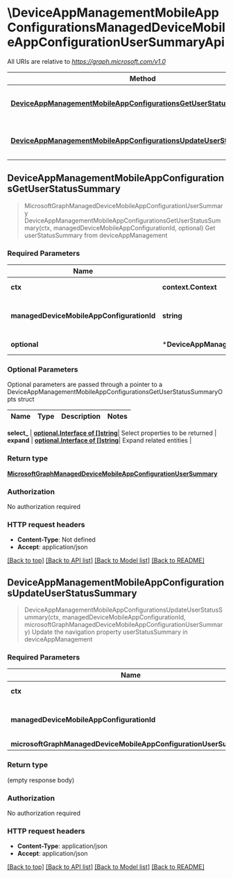 # \DeviceAppManagementMobileAppConfigurationsManagedDeviceMobileAppConfigurationUserSummaryApi

All URIs are relative to *https://graph.microsoft.com/v1.0*

Method | HTTP request | Description
------------- | ------------- | -------------
[**DeviceAppManagementMobileAppConfigurationsGetUserStatusSummary**](DeviceAppManagementMobileAppConfigurationsManagedDeviceMobileAppConfigurationUserSummaryApi.md#DeviceAppManagementMobileAppConfigurationsGetUserStatusSummary) | **Get** /deviceAppManagement/mobileAppConfigurations({managedDeviceMobileAppConfiguration-id})/userStatusSummary | Get userStatusSummary from deviceAppManagement
[**DeviceAppManagementMobileAppConfigurationsUpdateUserStatusSummary**](DeviceAppManagementMobileAppConfigurationsManagedDeviceMobileAppConfigurationUserSummaryApi.md#DeviceAppManagementMobileAppConfigurationsUpdateUserStatusSummary) | **Patch** /deviceAppManagement/mobileAppConfigurations({managedDeviceMobileAppConfiguration-id})/userStatusSummary | Update the navigation property userStatusSummary in deviceAppManagement



## DeviceAppManagementMobileAppConfigurationsGetUserStatusSummary

> MicrosoftGraphManagedDeviceMobileAppConfigurationUserSummary DeviceAppManagementMobileAppConfigurationsGetUserStatusSummary(ctx, managedDeviceMobileAppConfigurationId, optional)
Get userStatusSummary from deviceAppManagement

### Required Parameters


Name | Type | Description  | Notes
------------- | ------------- | ------------- | -------------
**ctx** | **context.Context** | context for authentication, logging, cancellation, deadlines, tracing, etc.
**managedDeviceMobileAppConfigurationId** | **string**| key: managedDeviceMobileAppConfiguration-id of managedDeviceMobileAppConfiguration | 
 **optional** | ***DeviceAppManagementMobileAppConfigurationsGetUserStatusSummaryOpts** | optional parameters | nil if no parameters

### Optional Parameters

Optional parameters are passed through a pointer to a DeviceAppManagementMobileAppConfigurationsGetUserStatusSummaryOpts struct


Name | Type | Description  | Notes
------------- | ------------- | ------------- | -------------

 **select_** | [**optional.Interface of []string**](string.md)| Select properties to be returned | 
 **expand** | [**optional.Interface of []string**](string.md)| Expand related entities | 

### Return type

[**MicrosoftGraphManagedDeviceMobileAppConfigurationUserSummary**](microsoft.graph.managedDeviceMobileAppConfigurationUserSummary.md)

### Authorization

No authorization required

### HTTP request headers

- **Content-Type**: Not defined
- **Accept**: application/json

[[Back to top]](#) [[Back to API list]](../README.md#documentation-for-api-endpoints)
[[Back to Model list]](../README.md#documentation-for-models)
[[Back to README]](../README.md)


## DeviceAppManagementMobileAppConfigurationsUpdateUserStatusSummary

> DeviceAppManagementMobileAppConfigurationsUpdateUserStatusSummary(ctx, managedDeviceMobileAppConfigurationId, microsoftGraphManagedDeviceMobileAppConfigurationUserSummary)
Update the navigation property userStatusSummary in deviceAppManagement

### Required Parameters


Name | Type | Description  | Notes
------------- | ------------- | ------------- | -------------
**ctx** | **context.Context** | context for authentication, logging, cancellation, deadlines, tracing, etc.
**managedDeviceMobileAppConfigurationId** | **string**| key: managedDeviceMobileAppConfiguration-id of managedDeviceMobileAppConfiguration | 
**microsoftGraphManagedDeviceMobileAppConfigurationUserSummary** | [**MicrosoftGraphManagedDeviceMobileAppConfigurationUserSummary**](MicrosoftGraphManagedDeviceMobileAppConfigurationUserSummary.md)| New navigation property values | 

### Return type

 (empty response body)

### Authorization

No authorization required

### HTTP request headers

- **Content-Type**: application/json
- **Accept**: application/json

[[Back to top]](#) [[Back to API list]](../README.md#documentation-for-api-endpoints)
[[Back to Model list]](../README.md#documentation-for-models)
[[Back to README]](../README.md)

